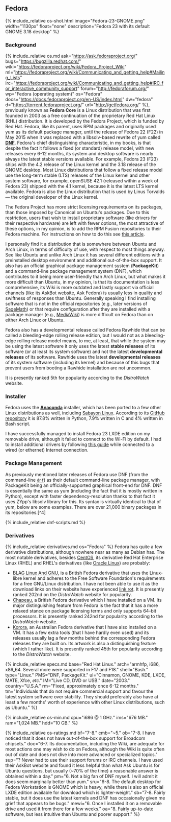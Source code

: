 ## Fedora
{% include_relative os-shot.html image="Fedora-23-GNOME.png" width="1130px" float="none" description="Fedora 23 with its default GNOME 3.18 desktop" %}

### Background
{% include_relative os.md ask="https://ask.fedoraproject.org/" bugs="https://bugzilla.redhat.com/" wiki="https://fedoraproject.org/wiki/Fedora_Project_Wiki" ml="https://fedoraproject.org/wiki/Communicating_and_getting_help#Mailing_Lists" irc="https://fedoraproject.org/wiki/Communicating_and_getting_help#IRC_for_interactive_community_support" forum="http://fedoraforum.org/" wp="Fedora (operating system)" os="Fedora" docs="https://docs.fedoraproject.org/en-US/index.html" dw="fedora" d="https://torrent.fedoraproject.org/" url="http://getfedora.org/" %}, previously known as **Fedora Core** is a Linux distribution that was first founded in 2003 as a free continuation of the proprietary Red Hat Linux (RHL) distribution. It is developed by the Fedora Project, which is funded by Red Hat. Fedora, like its parent, uses RPM packages and originally used yum as its default package manager, until the release of Fedora 22 (F22) in May 2015 when it was replaced with a libsolv-based rewrite of yum called [**DNF**](http://dnf.baseurl.org/). Fedora's chief distinguishing characteristic, in my books, is that despite the fact it follows a fixed (or standard) release model, with new releases every 6-12 months, its system and desktop software is nearly always the latest stable versions available. For example, Fedora 23 (F23) ships with the 4.2 release of the Linux kernel and the 3.18 release of the GNOME desktop. Most Linux distributions that follow a fixed release model use the long-term stable (LTS) releases of the Linux kernel and other system software, for example, openSUSE 42.1 (released within a week of Fedora 23) shipped with the 4.1 kernel, because it is the latest LTS kernel available. Fedora is also the Linux distribution that is used by Linus Torvalds &mdash; the original developer of the Linux kernel.

The Fedora Project has more strict licensing requirements on its packages, than those imposed by Canonical on Ubuntu's packages. Due to this restriction, users that wish to install proprietary software (like drivers for their respective hardware) are left with fewer options, the most attractive of these options, in my opinion, is to add the RPM Fusion repositories to their Fedora machine. For instructions on how to do this see [this article](http://rpmfusion.org/Configuration).

I personally find it a distribution that is somewhere between Ubuntu and Arch Linux, in terms of difficulty of use, with respect to most things anyway. See like Ubuntu and unlike Arch Linux it has several different editions with a preinstalled desktop environment and additional out-of-the-box support. It also has an official graphical package management system (**PackageKit**) and a command-line package management system (DNF), which contributes to it being more user-friendly than Arch Linux, but what makes it more difficult than Ubuntu, in my opinion, is that its documentation is less comprehensive, its Wiki is more outdated and lastly support via official channels (like its AskBot website, Ask Fedora) is usually less in quality and swiftness of responses than Ubuntu. Generally speaking I find installing software that is not in the official repositories (e.g., later versions of [SageMath](http://www.sagemath.org/)) or that require configuration after they are installed with a package manager (e.g., [MediaWiki](https://www.mediawiki.org/wiki/MediaWiki)) is more difficult on Fedora than on either Arch Linux or Ubuntu.

Fedora also has a developmental release called Fedora Rawhide that can be called a bleeding-edge rolling release edition, but I would not as a bleeding-edge rolling release model means, to me, at least, that while the system may be using the latest software it only uses the latest **stable releases** of its software (or at least its system software) and not the latest **developmental releases** of its software. Rawhide uses the latest **developmental releases** of its system software (including its kernel) and because of this bugs that prevent users from booting a Rawhide installation are not uncommon.

It is presently ranked 5th for popularity according to the *DistroWatch* website.

### Installer
Fedora uses the [**Anaconda**](https://fedoraproject.org/wiki/Anaconda) installer, which has been ported to a few other Linux distributions as well, including [Sabayon Linux](#sabayon-linux). According to its [GitHub repository](https://github.com/rhinstaller/anaconda) it is 87.8% written in Python, 7.9% written in C and 4% written in Bash script.

I have successfully managed to install Fedora 23 LXDE edition on my removable drive, although it failed to connect to the Wi-Fi by default. I had to install additional drivers by following [this guide](https://onpub.com/install-broadcom-linux-wi-fi-driver-on-fedora-23-s7-a192) while connected to a wired (or ethernet) Internet connection.

### Package Management
As previously mentioned later releases of Fedora use DNF (from the command-line [`dnf`](/man/dnf.8.html)) as their default command-line package manager, with PackageKit being an officially-supported graphical front-end for DNF. DNF is essentially the same as yum (including the fact that it is mostly written in Python), except with faster dependency-resolution thanks to that fact it uses ZYpp's libsolv library for this. Its syntax is virtually identical to that of yum, below are some examples. There are over 21,000 binary packages in its repositories.[^4]

{% include_relative dnf-scripts.md %}

### Derivatives
{% include_relative derivatives.md os="Fedora" %}
Fedora has quite a few derivative distributions, although nowhere near as many as Debian has. The most notable derivatives, besides [CentOS](#centos), its derivative Red Hat Enterprise Linux (RHEL) and RHEL's derivatives (like [Oracle Linux](http://distrowatch.com/table.php?distribution=oracle)) are probably:
* [BLAG Linux And GNU](http://distrowatch.com/table.php?distribution=blag), is a British Fedora derivative that uses the Linux-libre kernel and adheres to the Free Software Foundation's requirements for a free GNU/Linux distribution. I have not been able to use it as the download links on their website have experienced [link rot](https://en.wikipedia.org/wiki/Link_rot). It is presently ranked 202nd on the *DistroWatch* website for popularity.
* [Chapeau](http://distrowatch.com/table.php?distribution=chapeau), a British Fedora derivative which I have installed on a VM. Its major distinguishing feature from Fedora is the fact that it has a more relaxed stance on package licensing terms and only supports 64-bit processors. It is presently ranked 242nd for popularity according to the *DistroWatch* website.
* [Korora](http://distrowatch.com/table.php?distribution=korora), an Australian Fedora derivative that I have also installed on a VM. It has a few extra tools (that I have hardly even used) and its releases usually lag a few months behind the corresponding Fedora releases they are built on. Its artwork is also a distinguishing feature (which I rather like). It is presently ranked 45th for popularity according to the *DistroWatch* website.

{% include_relative specs.md base="Red Hat Linux." arch="armhfp, i686, x86_64. Several more were supported in F17 and F18." shell="Bash." type="Linux." PMS="DNF, PackageKit." ui="Cinnamon, GNOME, KDE, LXDE, MATE, Xfce, <i>etc</i>." IM="Live CD, DVD or USB." date="2003." country="U.S.A." rm="Fixed, approximately once 6-12 months." tm="Individuals that do not require commercial support and favour the latest system software over stability. They should preferably also have at least a few months' worth of experience with other Linux distributions, such as Ubuntu." %}

{% include_relative os-min.md cpu="i686 @ 1 GHz." ims="676 MB." ram="1,024 MB." hdd="10 GB." %}

{% include_relative os-ratings.md bf="7-8." cmb="~5." ob="7-8. I have noticed that it does not have out-of-the-box support for Broadcom chipsets." doc="6-7. Its documentation, including the Wiki, are adequate for most actions one may wish to do on Fedora, although the Wiki is quite often out of date and does not dive into more advanced or specialized topics." sup="? Never had to use their support forums or IRC channels. I have used their AskBot website and found it less helpful than what Ask Ubuntu is for Ubuntu questions, but usually (~70% of the time) a reasonable answer is obtained within a day." pm="6. Not a big fan of DNF myself. I will admit it does seem marginally better than yum." sru="6-8. The default desktop for Fedora Workstation is GNOME which is heavy, while there is also an official LXDE edition available for download which is lighter-weight." sb="7-8. Fairly stable, but it does use the latest kernels and DNF has occasionally given me grief that appears to be bugs." mewi="6. Once I installed it on a removable drive and used it from there for a few weeks." oa="8. Fairly up-to-date software, but less intuitive than Ubuntu and poorer support." %}
